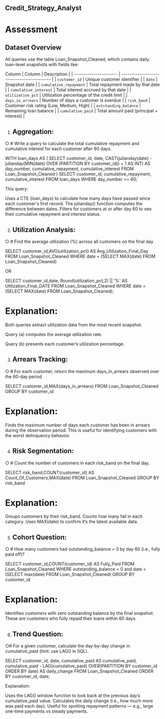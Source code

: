 ## Credit_Strategy_Analyst
# Assessment


## Dataset Overview

All queries use the table Loan_Snapshot_Cleaned, which contains daily loan-level snapshots with fields like:

Column
| Column                 | Description                                |
| ---------------------- | ------------------------------------------ |
| `customer_id`          | Unique customer identifier                 |
| `date`                 | Snapshot date                              |
| `cumulative_repayment` | Total repayment made by that date          |
| `cumulative_interest`  | Total interest accrued by that date        |
| `utilization_pct`      | Utilization percentage of the credit limit |
| `days_in_arrears`      | Number of days a customer is overdue       |
| `risk_band`            | Customer risk rating (Low, Medium, High)   |
| `outstanding_balance`  | Remaining loan balance                     |
| `cumulative_paid`      | Total amount paid (principal + interest)   |
 

1. ## Aggregation: 
○ # Write a query to calculate the total cumulative repayment and cumulative interest for each customer after 60 days.

WITH loan_days AS (
    SELECT 
        customer_id,
        date,
        CAST(julianday(date) - julianday(MIN(date) OVER (PARTITION BY customer_id)) + 1 AS INT) AS day_number,
        cumulative_repayment,
        cumulative_interest
    FROM Loan_Snapshot_Cleaned
)
SELECT
    customer_id,
    cumulative_repayment,
    cumulative_interest
FROM loan_days
WHERE day_number >= 60;


This query:

Uses a CTE (loan_days) to calculate how many days have passed since each customer's first record.
The julianday() function computes the difference between dates.
Filters for customers at or after day 60 to see their cumulative repayment and interest status.


2. ## Utilization Analysis: 
○ # Find the average utilization (%) across all customers on the final day

SELECT customer_id,AVG(utilization_pct) AS Avg_Utilization_Final_Day
FROM Loan_Snapshot_Cleaned
WHERE date = (SELECT MAX(date) FROM Loan_Snapshot_Cleaned)

OR

SELECT 
    customer_id,date,
    Round(utilization_pct,2) || '%' AS Utilization_Final_DATE
FROM Loan_Snapshot_Cleaned
WHERE date = (SELECT MAX(date) FROM Loan_Snapshot_Cleaned);


# Explanation:

Both queries extract utilization data from the most recent snapshot.

Query (a) computes the average utilization rate.

Query (b) presents each customer’s utilization percentage.


3. ## Arrears Tracking: 
○ # For each customer, return the maximum days_in_arrears observed over the 
60-day period

SELECT customer_id,MAX(days_in_arrears)
  FROM Loan_Snapshot_Cleaned
  GROUP BY customer_id

  # Explanation:

Finds the maximum number of days each customer has been in arrears during the observation period.
This is useful for identifying customers with the worst delinquency behavior.
  

4. ## Risk Segmentation: 
○ # Count the number of customers in each risk_band on the final day.


SELECT risk_band,COUNT(customer_id) AS Count_Of_Customers,MAX(date)
FROM Loan_Snapshot_Cleaned
GROUP BY risk_band

# Explanation:

Groups customers by their risk_band.
Counts how many fall in each category.
Uses MAX(date) to confirm it’s the latest available data.


5. ## Cohort Question: 
○ # How many customers had outstanding_balance = 0 by day 60 (i.e., fully paid 
off)?

SELECT customer_id,COUNT(customer_id) AS Fully_Paid
FROM Loan_Snapshot_Cleaned
WHERE outstanding_balance = 0
and date = (SELECT max(date) FROM Loan_Snapshot_Cleaned)
GROUP BY customer_id

# Explanation:

Identifies customers with zero outstanding balance by the final snapshot.
These are customers who fully repaid their loans within 60 days.


6. ## Trend Question: 
○# For a given customer, calculate the day-by-day change in cumulative_paid 
(hint: use LAG() in SQL).

SELECT
    customer_id,
    date,
   cumulative_paid AS cumulative_paid,
   cumulative_paid - LAG(cumulative_paid) OVER(PARTITION BY customer_id ORDER BY date) AS daily_change
FROM Loan_Snapshot_Cleaned
ORDER BY customer_id, date;

Explanation:

Uses the LAG() window function to look back at the previous day’s cumulative_paid value.
Calculates the daily change (i.e., how much more was paid each day).
Useful for spotting repayment patterns — e.g., large one-time payments vs steady payments.

